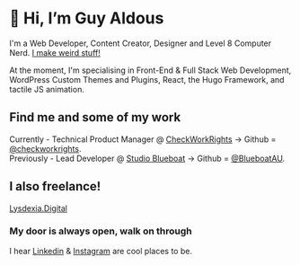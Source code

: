 # 👋 Hi, I’m Guy Aldous

I'm a Web Developer, Content Creator, Designer and Level 8 Computer Nerd. [I make weird stuff!](https://www.guyaldous.com/)

At the moment, I'm specialising in Front-End & Full Stack Web Development, WordPress Custom Themes and Plugins, React, the Hugo Framework, and tactile JS animation.

## Find me and some of my work 
Currently - Technical Product Manager @ [CheckWorkRights](https://checkworkrights.com.au) -> Github = [@checkworkrights](https://github.com/checkworkrights).
<br>Previously - Lead Developer @ [Studio Blueboat](https://blueboat.com.au/services/digital/) -> Github = [@BlueboatAU](https://github.com/BlueboatAU).

## I also freelance!
[Lysdexia.Digital](https://lysdexia.digital)

### My door is always open, walk on through
I hear [Linkedin](https://www.linkedin.com/in/guy-aldous-691612146/) & [Instagram](https://www.instagram.com/guyaldous/) are cool places to be.
